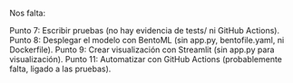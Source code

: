 Nos falta:

Punto 7: Escribir pruebas (no hay evidencia de tests/ ni GitHub Actions).
Punto 8: Desplegar el modelo con BentoML (sin app.py, bentofile.yaml, ni Dockerfile).
Punto 9: Crear visualización con Streamlit (sin app.py para visualización).
Punto 11: Automatizar con GitHub Actions (probablemente falta, ligado a las pruebas).